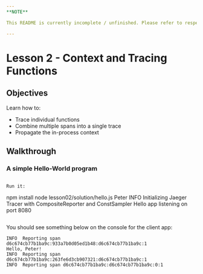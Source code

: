```yaml
---
**NOTE**

This README is currently incomplete / unfinished. Please refer to respective README in tutorials for one of the other languages

---
```


# Lesson 2 - Context and Tracing Functions

## Objectives

Learn how to:

* Trace individual functions
* Combine multiple spans into a single trace
* Propagate the in-process context

## Walkthrough

### A simple Hello-World program

```

Run it:
```
npm install
node lesson02/solution/hello.js Peter
INFO  Initializing Jaeger Tracer with CompositeReporter and ConstSampler
Hello app listening on port 8080

```

```

You should see something below on the console for the client app:

```
INFO  Reporting span d6c674cb77b1ba9c:933a7b0d05ed1b48:d6c674cb77b1ba9c:1
Hello, Peter!
INFO  Reporting span d6c674cb77b1ba9c:263fe6d3cb907321:d6c674cb77b1ba9c:1
INFO  Reporting span d6c674cb77b1ba9c:d6c674cb77b1ba9c:0:1
```